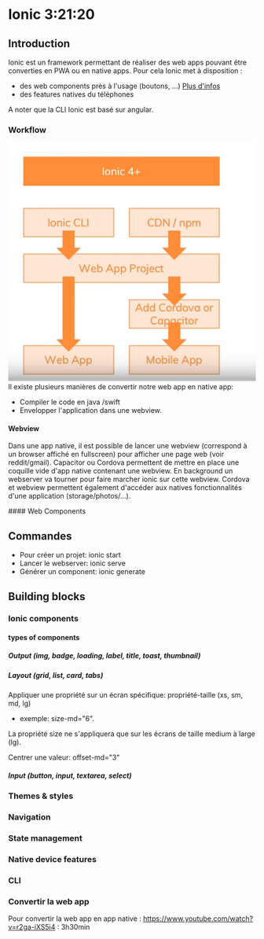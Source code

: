 # Ionic 3:21:20
## Introduction 
Ionic est un framework permettant de réaliser des web apps pouvant être converties en PWA ou en native apps.
Pour cela Ionic met à disposition :
- des web components près à l'usage (boutons, ...) [Plus d'infos](https://ionicframework.com/docs/components/)
- des features natives du téléphones

A noter que la CLI Ionic est basé sur angular.

### Workflow
![ionic](./attachments/ionic.png)
Il existe plusieurs manières de convertir notre web app en native app:
- Compiler le code en java /swift
- Envelopper l'application dans une webview.

#### Webview 
Dans une app native, il est possible de lancer une webview (correspond à un browser affiché en fullscreen) pour afficher une page web (voir reddit/gmail).
Capacitor ou Cordova permettent de mettre en place une coquille vide d'app native contenant une webview. En background un webserver va tourner pour faire marcher ionic sur cette webview.
Cordova et webview permettent également d'accéder aux natives fonctionnalités d'une application (storage/photos/...).

#### Web Components

## Commandes
- Pour créer un projet: ionic start
- Lancer le webserver: ionic serve
- Générer un component: ionic generate

## Building blocks
### Ionic components
#### types of components
##### Output (img, badge, loading, label, title, toast, thumbnail)
##### Layout (grid, list, card, tabs)
Appliquer une propriété sur un écran spécifique: propriété-taille (xs, sm, md, lg)
- exemple: size-md="6". 

La propriété size ne s'appliquera que sur les écrans de taille medium à large (lg).

Centrer une valeur: offset-md="3"
##### Input (button, input, textarea, select)

### Themes & styles
### Navigation
### State management
### Native device features
### CLI
### Convertir la web app
Pour convertir la web app en app native :
https://www.youtube.com/watch?v=r2ga-iXS5i4 : 3h30min


